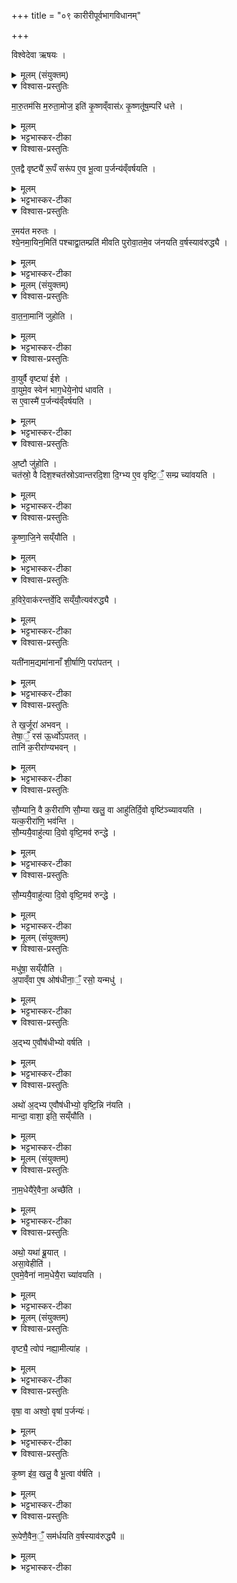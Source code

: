 +++
title = "०९ कारीरीपूर्वभागविधानम्"

+++

विश्वेदेवा ऋषयः ।
<details><summary>मूलम् (संयुक्तम्)</summary>

मा॒रु॒तम॑सि म॒रुता॒मोज॒ इति॑ कृ॒ष्णव्ँवास॑ᳵ कृ॒ष्णतू॑ष॒म्परि॑ धत्त ए॒तद्वै वृष्ट्यै॑ रू॒पँ सरू॑प ए॒व भू॒त्वा प॒र्जन्य॑व्ँवर्षयति र॒मय॑त मरुतश्श्ये॒नमा॒यिन॒मिति॑ पश्चाद्वा॒तम्प्रति॑ मीवति पुरोवा॒तमे॒व ज॑नयति व॒र्षस्याव॑रुद्ध्यै
</details>

<details open><summary>विश्वास-प्रस्तुतिः</summary>

मा॒रु॒तम॑सि म॒रुता॒मोज॒ इति॑ कृ॒ष्णव्ँवास॑ᳵ कृ॒ष्णतू॑ष॒म्परि॑ धत्ते ।  
</details>

<details><summary>मूलम्</summary>

मा॒रु॒तम॑सि म॒रुता॒मोज॒ इति॑ कृ॒ष्णव्ँवास॑ᳵ कृ॒ष्णतू॑ष॒म्परि॑ धत्ते ।  
</details>

<details><summary>भट्टभास्कर-टीका</summary>

1अथ 'मारुतमस्ति' इत्यादीनां करीरीमन्त्राणां ब्राह्मणम् - मारुतमसीत्यादि ॥ कृष्णतूषं कृष्णदशान्तं (उदकं) कृष्णं वासो यजमानः परिधत्ते ।
</details>

<details open><summary>विश्वास-प्रस्तुतिः</summary>

ए॒तद्वै वृष्ट्यै॑ रू॒पँ सरू॑प ए॒व भू॒त्वा प॒र्जन्य॑व्ँवर्षयति ।  
</details>

<details><summary>मूलम्</summary>

ए॒तद्वै वृष्ट्यै॑ रू॒पँ सरू॑प ए॒व भू॒त्वा प॒र्जन्य॑व्ँवर्षयति ।  
</details>

<details><summary>भट्टभास्कर-टीका</summary>

एतत्कृष्णं वासः वृष्ट्यै वृष्ट्या रूपं ; ततश्च पर्जन्यसमानरूपो भूत्वा पर्जन्यं वर्षयति ।
</details>

<details open><summary>विश्वास-प्रस्तुतिः</summary>

र॒मय॑त मरुतः ।  
श्ये॒नमा॒यिन॒मिति॑ पश्चाद्वा॒तम्प्रति॑ मीवति पुरोवा॒तमे॒व ज॑नयति व॒र्षस्याव॑रुद्ध्यै ।
</details>

<details><summary>मूलम्</summary>

र॒मय॑त मरुतः ।  
श्ये॒नमा॒यिन॒मिति॑ पश्चाद्वा॒तम्प्रति॑ मीवति पुरोवा॒तमे॒व ज॑नयति व॒र्षस्याव॑रुद्ध्यै ।
</details>

<details><summary>भट्टभास्कर-टीका</summary>

रमयतेत्यादि । पश्चाद्वातं अपरस्यां दिशि आगच्छन्तं वातं प्रतिमीवति प्रतिनिवर्तयति वर्षप्रतिकूलमपि पुरोवातं पूर्वस्या दिशि आगच्छन्तं वातं वर्षानुकूलं जनयत्येव । तस्य वर्षस्यावरुद्ध्यै भवति । मीव स्थौल्ये । प्रतिमीवति क्षीयमाणं करोतीति यावत् ॥
</details>

<details><summary>मूलम् (संयुक्तम्)</summary>

वातना॒मानि॑ जुहोति वा॒युर्वै वृष्ट्या॑ ईशे वा॒युमे॒व स्वेन॑ भाग॒धेये॒नोप॑ धावति॒ स ए॒वास्मै॑ प॒र्जन्य॑व्ँवर्षयत्य॒ष्टौ [23] जु॒हो॒ति॒ चत॑स्रो॒ वै दिश॒श्चत॑स्रोऽवान्तरदि॒शा दि॒ग्भ्य ए॒व वृष्टि॒ँ॒ सम्प्र च्या॑वयति कृष्णाजि॒ने सय्ँयौ॑ति ह॒विरे॒वाक॑रन्तर्वे॒दि सय्ँयौ॒त्यव॑रुद्ध्यै॒ यती॑नाम॒द्यमा॑नानाँ शी॒र्षाणि॒ परा॑पत॒न्ते ख॒र्जूरा॑ अभव॒न्तेषा॒ँ॒ रस॑ ऊ॒र्ध्वो॑ऽपत॒त्तानि॑ क॒रीरा॑ण्यभवन्त्सौ॒म्यानि॒ वै क॒रीरा॑णि सौ॒म्या खलु॒ वा आहु॑तिर्दि॒वो वृष्टि॑ञ्च्यावयति॒ यत्क॒रीरा॑णि॒ भव॑न्ति [24]  सौ॒म्ययै॒वाहु॑त्या दि॒वो वृष्टि॒मव॑ रुन्द्धे
</details>

<details open><summary>विश्वास-प्रस्तुतिः</summary>

वा॒त॒ना॒मानि॑ जुहोति ।  
</details>

<details><summary>मूलम्</summary>

वा॒त॒ना॒मानि॑ जुहोति ।  
</details>

<details><summary>भट्टभास्कर-टीका</summary>

2वातनामानीति ॥ 'पुरोवातो वर्षन्' इत्यादीन्यष्टौ ।
</details>

<details open><summary>विश्वास-प्रस्तुतिः</summary>

वा॒युर्वै वृष्ट्या॑ ईशे ।  
वा॒युमे॒व स्वेन॑ भाग॒धेये॒नोप॑ धावति ।  
स ए॒वास्मै॑ प॒र्जन्य॑व्ँवर्षयति ।  
</details>

<details><summary>मूलम्</summary>

वा॒युर्वै वृष्ट्या॑ ईशे ।  
वा॒युमे॒व स्वेन॑ भाग॒धेये॒नोप॑ धावति ।  
स ए॒वास्मै॑ प॒र्जन्य॑व्ँवर्षयति ।  
</details>

<details><summary>भट्टभास्कर-टीका</summary>

ईश इति । 'लोपस्त आत्मनेपदेषु' इति तलोपः ।
</details>

<details open><summary>विश्वास-प्रस्तुतिः</summary>

अ॒ष्टौ जु॑होति ।   
चत॑स्रो॒ वै दिश॒श्चत॑स्रोऽवान्तरदि॒शा दि॒ग्भ्य ए॒व वृष्टि॒ँ॒ सम्प्र च्या॑वयति ।  
</details>

<details><summary>मूलम्</summary>

अ॒ष्टौ जु॑होति ।   
चत॑स्रो॒ वै दिश॒श्चत॑स्रोऽवान्तरदि॒शा दि॒ग्भ्य ए॒व वृष्टि॒ँ॒ सम्प्र च्या॑वयति ।  
</details>

<details><summary>भट्टभास्कर-टीका</summary>

अष्टावित्यादि । गतम् ।
</details>

<details open><summary>विश्वास-प्रस्तुतिः</summary>

कृ॒ष्णा॒जि॒ने सय्ँयौ॑ति ।  
</details>

<details><summary>मूलम्</summary>

कृ॒ष्णा॒जि॒ने सय्ँयौ॑ति ।  
</details>

<details><summary>भट्टभास्कर-टीका</summary>

कृष्णाजिने संयौतीति । अन्तर्वेदि कृष्णाजिने मधुषा करीरसक्तून् संयौतीति ।
</details>

<details open><summary>विश्वास-प्रस्तुतिः</summary>

ह॒विरे॒वाक॑रन्तर्वे॒दि सय्ँयौ॒त्यव॑रुद्ध्यै ।  
</details>

<details><summary>मूलम्</summary>

ह॒विरे॒वाक॑रन्तर्वे॒दि सय्ँयौ॒त्यव॑रुद्ध्यै ।  
</details>

<details><summary>भट्टभास्कर-टीका</summary>

हविरेवाकः अकार्षीत् करोति । छान्दसो लुङ्, 'मन्त्रे घस' इति च्लेर्लुक् । अन्तर्वेदि संयवनं वर्षस्यावरोधनाय भवति ।
</details>

<details open><summary>विश्वास-प्रस्तुतिः</summary>

यती॑नाम॒द्यमा॑नानाँ शी॒र्षाणि॒ परा॑पतन् ।
</details>

<details><summary>मूलम्</summary>

यती॑नाम॒द्यमा॑नानाँ शी॒र्षाणि॒ परा॑पतन् ।
</details>

<details><summary>भट्टभास्कर-टीका</summary>

यतीनामिति । प्राणिनां यातयितारो रक्षोवीशेषाः यतयः तेषां षालावृकैरद्यमानानाम् । यदाह – 'इन्द्रो यतीन् सालावृकेभ्यः' इत्यादि ।
</details>

<details open><summary>विश्वास-प्रस्तुतिः</summary>

ते ख॒र्जूरा॑ अभवन् ।  
तेषा॒ँ॒ रस॑ ऊ॒र्ध्वो॑ऽपतत् ।  
तानि॑ क॒रीरा॑ण्यभवन् ।   
</details>

<details><summary>मूलम्</summary>

ते ख॒र्जूरा॑ अभवन् ।  
तेषा॒ँ॒ रस॑ ऊ॒र्ध्वो॑ऽपतत् ।  
तानि॑ क॒रीरा॑ण्यभवन् ।   
</details>

<details><summary>भट्टभास्कर-टीका</summary>

खर्जूराः महातालाः तत्फलानि करीराणि ।
</details>

<details open><summary>विश्वास-प्रस्तुतिः</summary>

सौ॒म्यानि॒ वै क॒रीरा॑णि सौ॒म्या खलु॒ वा आहु॑तिर्दि॒वो वृष्टि॑ञ्च्यावयति ।  
यत्क॒रीरा॑णि॒ भव॑न्ति ।  
सौ॒म्ययै॒वाहु॑त्या दि॒वो वृष्टि॒मव॑ रुन्द्धे ।
</details>

<details><summary>मूलम्</summary>

सौ॒म्यानि॒ वै क॒रीरा॑णि सौ॒म्या खलु॒ वा आहु॑तिर्दि॒वो वृष्टि॑ञ्च्यावयति ।  
यत्क॒रीरा॑णि॒ भव॑न्ति ।  
सौ॒म्ययै॒वाहु॑त्या दि॒वो वृष्टि॒मव॑ रुन्द्धे ।
</details>

<details><summary>भट्टभास्कर-टीका</summary>

सौम्यानीति । रसपरिणामत्वात् ।
</details>

<details open><summary>विश्वास-प्रस्तुतिः</summary>

सौ॒म्ययै॒वाहु॑त्या दि॒वो वृष्टि॒मव॑ रुन्द्धे ।
</details>

<details><summary>मूलम्</summary>

सौ॒म्ययै॒वाहु॑त्या दि॒वो वृष्टि॒मव॑ रुन्द्धे ।
</details>

<details><summary>भट्टभास्कर-टीका</summary>

सौम्येति । सौम्यैव हि दिवो वृष्टिं च्यावयितुं शक्नोति । गतमन्यत् ॥
</details>

<details><summary>मूलम् (संयुक्तम्)</summary>

मधु॑षा॒ सय्ँयौ॑त्य॒पाव्ँवा ए॒ष ओष॑धीना॒ँ॒ रसो॒ यन्मध्व॒द्भ्य ए॒वौष॑धीभ्यो वर्ष॒त्यथो॑ अ॒द्भ्य ए॒वौष॑धीभ्यो॒ वृष्टि॒न्नि न॑यति॒ मान्दा॒ वाशा॒ इति॒ सय्ँयौ॑ति
</details>

<details open><summary>विश्वास-प्रस्तुतिः</summary>

मधु॑षा॒ सय्ँयौ॑ति ।  
अ॒पाव्ँवा ए॒ष ओष॑धीना॒ँ॒ रसो॒ यन्मधु॑ ।  
</details>

<details><summary>मूलम्</summary>

मधु॑षा॒ सय्ँयौ॑ति ।  
अ॒पाव्ँवा ए॒ष ओष॑धीना॒ँ॒ रसो॒ यन्मधु॑ ।  
</details>

<details><summary>भट्टभास्कर-टीका</summary>

3मधुषेति ॥ कृष्णेन । मधुशब्दपर्यायो मधुश्शब्दः उसिप्रत्ययान्तः ।
</details>

<details open><summary>विश्वास-प्रस्तुतिः</summary>

अ॒द्भ्य ए॒वौष॑धीभ्यो वर्षति ।
</details>

<details><summary>मूलम्</summary>

अ॒द्भ्य ए॒वौष॑धीभ्यो वर्षति ।
</details>

<details><summary>भट्टभास्कर-टीका</summary>

अद्भ्य ओषधीभ्यश्च हेतुभ्यः वृष्टिं प्रवर्तयति मधुषा संयवनेन ।
</details>

<details open><summary>विश्वास-प्रस्तुतिः</summary>

अथो॑ अ॒द्भ्य ए॒वौष॑धीभ्यो॒ वृष्टि॒न्नि न॑यति ।  
मान्दा॒ वाशा॒ इति॒ सय्ँयौ॑ति ।
</details>

<details><summary>मूलम्</summary>

अथो॑ अ॒द्भ्य ए॒वौष॑धीभ्यो॒ वृष्टि॒न्नि न॑यति ।  
मान्दा॒ वाशा॒ इति॒ सय्ँयौ॑ति ।
</details>

<details><summary>भट्टभास्कर-टीका</summary>

अथो इति । अपि च अद्भ्य ओषधीभ्योपि उपादानेभ्यः वृष्टिमुत्पादयति ॥
</details>

<details><summary>मूलम् (संयुक्तम्)</summary>

नाम॒धेयै॑रे॒वैना॒ अच्छै॒त्यथो॒ यथा॑ ब्रू॒यादसा॒वेहीत्ये॒वमे॒वैना॑ नाम॒धेयै॒रा [25] च्या॒व॒य॒ति॒ वृष्णो॒ अश्व॑स्य स॒न्दान॑मसि
</details>

<details open><summary>विश्वास-प्रस्तुतिः</summary>

ना॒म॒धेयै॑रे॒वैना॒ अच्छै॑ति ।  
</details>

<details><summary>मूलम्</summary>

ना॒म॒धेयै॑रे॒वैना॒ अच्छै॑ति ।  
</details>

<details><summary>भट्टभास्कर-टीका</summary>

4नामधेयैरिति ॥ मान्दादिभिरेकादशभिः । अच्छैति आभिख्येन प्राप्नोति अभिमन्त्रणेनाभिमुख्यकरणात् ।
</details>

<details open><summary>विश्वास-प्रस्तुतिः</summary>

अथो॒ यथा॑ ब्रू॒यात् ।  
असा॒वेहीति॑ ।  
ए॒वमे॒वैना॑ नाम॒धेयै॒रा च्या॑वयति ।        
</details>

<details><summary>मूलम्</summary>

अथो॒ यथा॑ ब्रू॒यात् ।  
असा॒वेहीति॑ ।  
ए॒वमे॒वैना॑ नाम॒धेयै॒रा च्या॑वयति ।        
</details>

<details><summary>भट्टभास्कर-टीका</summary>

अथो इति । असाविति । नामविशेषार्थं सामान्यपदम् । यथा कश्चिदामन्त्रयमाणो ब्रूयात् दत्त एहि गुप्त एहि इति एवमेवापोपि नामधेयैरात्मसमीपे आगमयति ॥
</details>

<details><summary>मूलम् (संयुक्तम्)</summary>

वृष्ट्यै॒ त्वोप॑ नह्या॒मीत्या॑ह॒ वृषा॒ वा अश्वो॒ वृषा॑ प॒र्जन्य॑ᳵ कृ॒ष्ण इ॑व॒ खलु॒ वै भू॒त्वा व॑र्षति रू॒पेणै॒वैन॒ँ॒ सम॑र्धयति व॒र्षस्याव॑रुद्ध्यै ॥ [26]  
</details>

<details open><summary>विश्वास-प्रस्तुतिः</summary>

वृष्ट्यै॒ त्वोप॑ नह्या॒मीत्या॑ह ।  
</details>

<details><summary>मूलम्</summary>

वृष्ट्यै॒ त्वोप॑ नह्या॒मीत्या॑ह ।  
</details>

<details><summary>भट्टभास्कर-टीका</summary>

5वृष्ण इति ॥ तिस्र पिण्डीः कृत्वा समुच्चित्यानेन मन्त्रेण कृष्णाजिनस्यान्तान् सन्दानेनोपनह्यति ।
</details>

<details open><summary>विश्वास-प्रस्तुतिः</summary>

वृषा॒ वा अश्वो॒ वृषा॑ प॒र्जन्यः॑।  
</details>

<details><summary>मूलम्</summary>

वृषा॒ वा अश्वो॒ वृषा॑ प॒र्जन्यः॑।  
</details>

<details><summary>भट्टभास्कर-टीका</summary>

वृषेति । वर्षिता अश्वः पर्जन्यो वा वर्षिता । तस्माद्वृषत्वेन पर्जन्यसदृशाश्वसंकीर्तनं वृष्ट्यै भवति ।
</details>

<details open><summary>विश्वास-प्रस्तुतिः</summary>

कृ॒ष्ण इ॑व॒ खलु॒ वै भू॒त्वा व॑र्षति ।  
</details>

<details><summary>मूलम्</summary>

कृ॒ष्ण इ॑व॒ खलु॒ वै भू॒त्वा व॑र्षति ।  
</details>

<details><summary>भट्टभास्कर-टीका</summary>

किञ्च - कृष्ण इव भूत्वा पर्जन्यो वर्षति ।
</details>

<details open><summary>विश्वास-प्रस्तुतिः</summary>

रू॒पेणै॒वैन॒ँ॒ सम॑र्धयति  व॒र्षस्याव॑रुद्ध्यै ॥
</details>

<details><summary>मूलम्</summary>

रू॒पेणै॒वैन॒ँ॒ सम॑र्धयति  व॒र्षस्याव॑रुद्ध्यै ॥
</details>

<details><summary>भट्टभास्कर-टीका</summary>

तस्मात्कृष्णाजिनसम्बन्धः रूपसमृद्ध्या वृष्टिहेतुर्भवति ॥


इति द्वितीये चतुर्थे नवमोनुवाकः ॥
</details>
